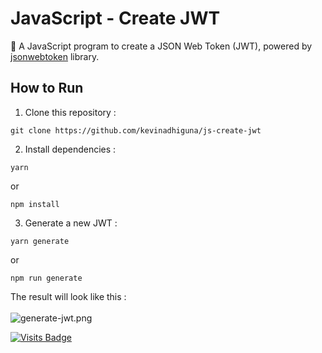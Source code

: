 # JavaScript - Create JWT

🔑 A JavaScript program to create a JSON Web Token (JWT), powered by [jsonwebtoken](https://github.com/auth0/node-jsonwebtoken) library.

## How to Run

1) Clone this repository : <br/>
```
git clone https://github.com/kevinadhiguna/js-create-jwt
```

2) Install dependencies : <br/>
```
yarn
```
or
```
npm install
```

3) Generate a new JWT : <br/>
```
yarn generate
```
or
```
npm run generate
```

The result will look like this : <br/><br/>
<img src="https://s9.gifyu.com/images/generate-jwt.png" alt="generate-jwt.png" border="0" />

[![Visits Badge](https://badges.pufler.dev/visits/kevinadhiguna/js-create-jwt)](https://github.com/kevinadhiguna)

